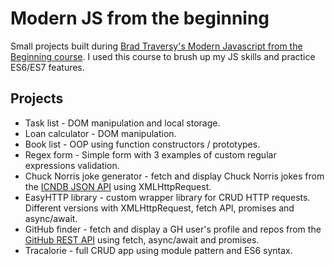# Modern JS from the beginning
Small projects built during [Brad Traversy's Modern Javascript from the Beginning course](https://www.udemy.com/modern-javascript-from-the-beginning/). I used this course to brush up my JS skills and practice ES6/ES7 features.

## Projects
* Task list - DOM manipulation and local storage.
* Loan calculator - DOM manipulation.
* Book list - OOP using function constructors / prototypes.
* Regex form - Simple form with 3 examples of custom regular expressions validation.
* Chuck Norris joke generator - fetch and display Chuck Norris jokes from the [ICNDB JSON API](http://www.icndb.com/api/) using XMLHttpRequest. 
* EasyHTTP library - custom wrapper library for CRUD HTTP requests. Different versions with XMLHttpRequest, fetch API, promises and async/await.
* GitHub finder - fetch and display a GH user's profile and repos from the [GitHub REST API](https://developer.github.com/v3/) using fetch, async/await and promises.
* Tracalorie - full CRUD app using module pattern and ES6 syntax.
